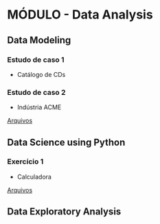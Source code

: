 # MÓDULO - Data Analysis

## Data Modeling
### Estudo de caso 1

 - Catálogo de CDs
 ### Estudo de caso 2

- Indústria ACME
 
[Arquivos](https://github.com/ThayaneMoreira/BusinessAnalytics-BigData/tree/main/Data_Analysis/Data-Modeling)

## Data Science using Python

### Exercício 1

- Calculadora

[Arquivos](https://github.com/ThayaneMoreira/BusinessAnalytics-BigData/tree/main/Data_Analysis/DataSciense-Python)
## Data Exploratory Analysis

